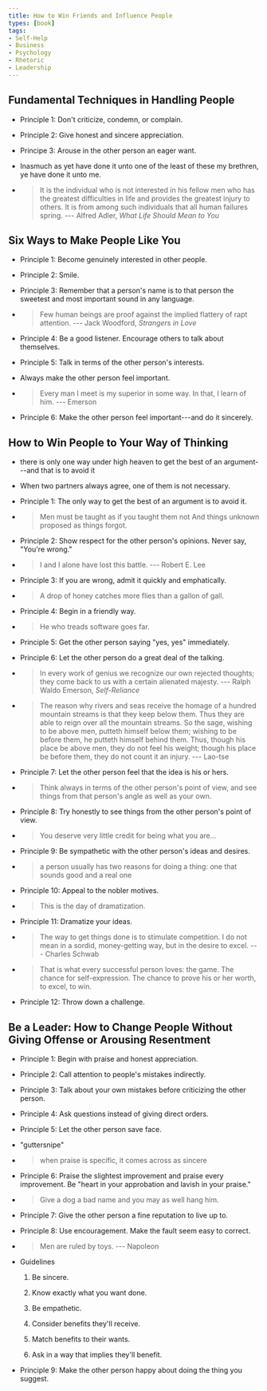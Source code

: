 ```yaml
---
title: How to Win Friends and Influence People
types: [book]
tags:
- Self-Help
- Business
- Psychology
- Rhetoric
- Leadership
---
```


## Fundamental Techniques in Handling People

- Principle 1:  Don't criticize, condemn, or complain.

- Principle 2:  Give honest and sincere appreciation.

- Principe 3:  Arouse in the other person an eager want.

- Inasmuch as yet have done it unto one of the least of these my brethren, ye have done it unto me.

- > It is the individual who is not interested in his fellow men who has the greatest difficulties in life and provides the greatest injury to others.  It is from among such individuals that all human failures spring. --- Alfred Adler, _What Life Should Mean to You_

## Six Ways to Make People Like You

- Principle 1:  Become genuinely interested in other people.

- Principle 2:  Smile.

- Principle 3:  Remember that a person's name is to that person the sweetest and most important sound in any language.

- > Few human beings are proof against the implied flattery of rapt attention. --- Jack Woodford, _Strangers in Love_

- Principle 4:  Be a good listener.  Encourage others to talk about themselves.

- Principle 5:  Talk in terms of the other person's interests.

- Always make the other person feel important.

- > Every man I meet is my superior in some way.  In that, I learn of him. --- Emerson

- Principle 6:  Make the other person feel important---and do it sincerely.

## How to Win People to Your Way of Thinking

- there is only one way under high heaven to get the best of an argument---and that is to avoid it

- When two partners always agree, one of them is not necessary.

- Principle 1:  The only way to get the best of an argument is to avoid it.

- > Men must be taught as if you taught them not
  > And things unknown proposed as things forgot.

- Principle 2:  Show respect for the other person's opinions.  Never say, "You're wrong."

- > I and I alone have lost this battle. --- Robert E. Lee

- Principle 3:  If you are wrong, admit it quickly and emphatically.

- > A drop of honey catches more flies than a gallon of gall.

- Principle 4:  Begin in a friendly way.

- > He who treads software goes far.

- Principle 5:  Get the other person saying "yes, yes" immediately.

- Principle 6:  Let the other person do a great deal of the talking.

- > In every work of genius we recognize our own rejected thoughts; they come back to us with a certain alienated majesty. --- Ralph Waldo Emerson, _Self-Reliance_

- > The reason why rivers and seas receive the homage of a hundred mountain streams is that they keep below them.  Thus they are able to reign over all the mountain streams.  So the sage, wishing to be above men, putteth himself below them; wishing to be before them, he putteth himself behind them.  Thus, though his place be above men, they do not feel his weight; though his place be before them, they do not count it an injury. --- Lao-tse

- Principle 7:  Let the other person feel that the idea is his or hers.

- > Think always in terms of the other person's point of view, and see things from that person's angle as well as your own.

- Principle 8:  Try honestly to see things from the other person's point of view.

- > You deserve very little credit for being what you are...

- Principle 9:  Be sympathetic with the other person's ideas and desires.

- > a person usually has two reasons for doing a thing: one that sounds good and a real one

- Principle 10:  Appeal to the nobler motives.

- > This is the day of dramatization.

- Principle 11:  Dramatize your ideas.

- > The way to get things done is to stimulate competition.  I do not mean in a sordid, money-getting way, but in the desire to excel. --- Charles Schwab

- > That is what every successful person loves: the game.  The chance for self-expression.  The chance to prove his or her worth, to excel, to win.

- Principle 12:  Throw down a challenge.

## Be a Leader: How to Change People Without Giving Offense or Arousing Resentment

- Principle 1:  Begin with praise and honest appreciation.

- Principle 2:  Call attention to people's mistakes indirectly.

- Principle 3:  Talk about your own mistakes before criticizing the other person.

- Principle 4:  Ask questions instead of giving direct orders.

- Principle 5:  Let the other person save face.

- "guttersnipe"

- > when praise is specific, it comes across as sincere

- Principle 6:  Praise the slightest improvement and praise every improvement.  Be "heart in your approbation and lavish in your praise."

- > Give a dog a bad name and you may as well hang him.

- Principle 7:  Give the other person a fine reputation to live up to.

- Principle 8:  Use encouragement.  Make the fault seem easy to correct.

- > Men are ruled by toys. --- Napoleon

- Guidelines

  1.  Be sincere.

  2.  Know exactly what you want done.

  3.  Be empathetic.

  4.  Consider benefits they'll receive.

  5.  Match benefits to their wants.

  6.  Ask in a way that implies they'll benefit.

- Principle 9:  Make the other person happy about doing the thing you suggest.
